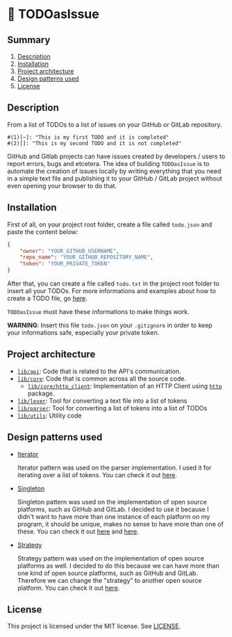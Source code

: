 # :pencil: TODOasIssue

## Summary

1. [Description](#description)
2. [Installation](#installation)
3. [Project architecture](#project-architecture)
4. [Design patterns used](#design-patterns-used)
5. [License](#license)

## Description

From a list of TODOs to a list of issues on your GitHub or GitLab repository.

```
#(1)[~]: "This is my first TODO and it is completed"
#(2)[]: "This is my second TODO and it is not completed"
```

GitHub and Gitlab projects can have issues created by developers / users to report errors, bugs and etcetera. The idea of building `TODOasIssue` is to automate the creation of issues locally by writing everything that you need in a simple text file and publishing it to your GitHub / GitLab project without even opening your browser to do that.

## Installation
First of all, on your project root folder, create a file called `todo.json` and paste the content below:

```json
{
    "owner": "YOUR_GITHUB_USERNAME",
    "repo_name": "YOUR_GITHUB_REPOSITORY_NAME",
    "token": "YOUR_PRIVATE_TOKEN"
}
```

After that, you can create a file called `todo.txt` in the project root folder to insert all your TODOs. For more informations and examples about how to create a TODO file, go [here](./examples/).

`TODOasIssue` must have these informations to make things work.

**WARNING**: Insert this file `todo.json` on your `.gitignore` in order to keep your informations safe, especially your private token.

## Project architecture
-  [`lib/api`](./lib/api/): Code that is related to the API's communication.
-  [`lib/core`](./lib/core/): Code that is common across all the source code.
   -  [`lib/core/http_client`](./lib/core/http_client/): Implementation of an HTTP Client using [`http`](https://pub.dev/packages/http) package.
-  [`lib/lexer`](./lib/lexer/): Tool for converting a text file into a list of tokens
-  [`lib/parser`](./lib/parser/): Tool for converting a list of tokens into a list of TODOs
-  [`lib/utils`](./lib/utils/): Utility code

## Design patterns used

- [Iterator](https://refactoring.guru/design-patterns/iterator)

    Iterator pattern was used on the parser implementation. I used it for iterating over a list of tokens. You can check it out [here](https://github.com/HicaroD/TodoAsIssue/blob/fef632e69eddb22b94ad1270d8bff52b943fe969/lib/parser/parser.dart#L4).

- [Singleton](https://refactoring.guru/design-patterns/singleton)

    Singleton pattern was used on the implementation of open source platforms, such as GitHub and GitLab. I decided to use it because I didn't want to have more than one instance of each platform on my program, it should be unique, makes no sense to have more than one of these. You can check it out [here](https://github.com/HicaroD/TodoAsIssue/blob/63b0ba0bfb07eb3eb1a8394c0e8cd038981c9915/lib/api/github.dart#L1) and [here](https://github.com/HicaroD/TodoAsIssue/blob/aa5793998675dff1a9ab2f76de3082f69c36d8b9/lib/api/gitlab.dart#L1).

- [Strategy](https://refactoring.guru/design-patterns/strategy)
 
    Strategy pattern was used on the implementation of open source platforms as well. I decided to do this because we can have more than one kind of open source platforms, such as GitHub and GitLab. Therefore we can change the "strategy" to another open source platform. You can check it out [here](https://github.com/HicaroD/TodoAsIssue/tree/feature/api_communication/lib/api).

## License
This project is licensed under the MIT license. See [LICENSE](LICENSE).
